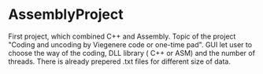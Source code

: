 # AssemblyProject
First project, which combined C++ and Assembly. Topic of the project "Coding and uncoding by Viegenere code or one-time pad". GUI let user to choose the way of the coding, DLL library ( C++ or ASM) and the number of threads. There is already prepered .txt files for different size of data. 
